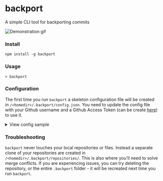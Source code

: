 # backport
A simple CLI tool for backporting commits

![Demonstration gif](https://i.makeagif.com/media/10-05-2017/kEJLqe.gif)


### Install
```
npm install -g backport
```

### Usage
```
> backport
```

### Configuration
The first time you run `backport` a skeleton configuration file will be created in `/<homedir>/.backport/config.json`.
You need to update the config file with your Github username and a Github Access Token (can be create [here](https://github.com/settings/tokens/new)) to use it.

<details>
<summary>View config sample</summary>

```js
{
  // Github personal access token. Create here: https://github.com/settings/tokens/new
  // Please check "Full control of private repositories"
  "accessToken": "",

  // Github username, eg. kimchy
  "username": "",

  // Repositories and the versions that will be available in backport cli
  "repositories": [
    {
      "name": "elastic/x-pack-kibana",
      "versions": ["6.x", "6.0", "5.6", "5.5", "5.4"]
    },
    {
      "name": "elastic/kibana",
      "versions": ["6.x", "6.0", "5.6", "5.5", "5.4"]
    }
  ]
}

```
</details>

### Troubleshooting

`backport` never touches your local repositories or files. Instead a separate clone of your repositories are created in `/<homedir>/.backport/repositories/`. This is also where you'll need to solve merge conflicts.
If you are experiencing issues, you can try deleting the repository, or the entire `.backport` folder - it will be recreated next time you run `backport`.
